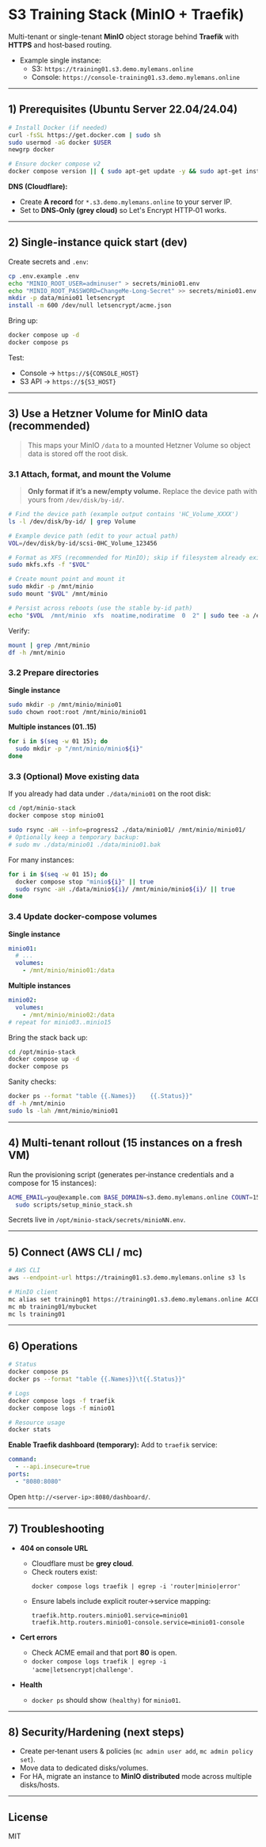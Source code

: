 # S3 Training Stack (MinIO + Traefik)

Multi-tenant or single-tenant **MinIO** object storage behind **Traefik** with **HTTPS** and host‑based routing.

- Example single instance:
  - S3: `https://training01.s3.demo.mylemans.online`
  - Console: `https://console-training01.s3.demo.mylemans.online`

---

## 1) Prerequisites (Ubuntu Server 22.04/24.04)

```bash
# Install Docker (if needed)
curl -fsSL https://get.docker.com | sudo sh
sudo usermod -aG docker $USER
newgrp docker

# Ensure docker compose v2
docker compose version || { sudo apt-get update -y && sudo apt-get install -y docker-compose-plugin; }
```

**DNS (Cloudflare):**
- Create **A record** for `*.s3.demo.mylemans.online` to your server IP.
- Set to **DNS‑Only (grey cloud)** so Let's Encrypt HTTP‑01 works.

---

## 2) Single-instance quick start (dev)

Create secrets and `.env`:

```bash
cp .env.example .env
echo "MINIO_ROOT_USER=adminuser" > secrets/minio01.env
echo "MINIO_ROOT_PASSWORD=ChangeMe-Long-Secret" >> secrets/minio01.env
mkdir -p data/minio01 letsencrypt
install -m 600 /dev/null letsencrypt/acme.json
```

Bring up:

```bash
docker compose up -d
docker compose ps
```

Test:
- Console → `https://${CONSOLE_HOST}`
- S3 API → `https://${S3_HOST}`

---

## 3) Use a Hetzner Volume for MinIO data (recommended)

> This maps your MinIO `/data` to a mounted Hetzner Volume so object data is stored off the root disk.

### 3.1 Attach, format, and mount the Volume

> **Only format if it’s a new/empty volume.** Replace the device path with yours from `/dev/disk/by-id/`.

```bash
# Find the device path (example output contains 'HC_Volume_XXXX')
ls -l /dev/disk/by-id/ | grep Volume

# Example device path (edit to your actual path)
VOL=/dev/disk/by-id/scsi-0HC_Volume_123456

# Format as XFS (recommended for MinIO); skip if filesystem already exists
sudo mkfs.xfs -f "$VOL"

# Create mount point and mount it
sudo mkdir -p /mnt/minio
sudo mount "$VOL" /mnt/minio

# Persist across reboots (use the stable by-id path)
echo "$VOL  /mnt/minio  xfs  noatime,nodiratime  0  2" | sudo tee -a /etc/fstab
```

Verify:
```bash
mount | grep /mnt/minio
df -h /mnt/minio
```

### 3.2 Prepare directories

**Single instance**
```bash
sudo mkdir -p /mnt/minio/minio01
sudo chown root:root /mnt/minio/minio01
```

**Multiple instances (01..15)**
```bash
for i in $(seq -w 01 15); do
  sudo mkdir -p "/mnt/minio/minio${i}"
done
```

### 3.3 (Optional) Move existing data

If you already had data under `./data/minio01` on the root disk:

```bash
cd /opt/minio-stack
docker compose stop minio01

sudo rsync -aH --info=progress2 ./data/minio01/ /mnt/minio/minio01/
# Optionally keep a temporary backup:
# sudo mv ./data/minio01 ./data/minio01.bak
```

For many instances:
```bash
for i in $(seq -w 01 15); do
  docker compose stop "minio${i}" || true
  sudo rsync -aH ./data/minio${i}/ /mnt/minio/minio${i}/ || true
done
```

### 3.4 Update docker-compose volumes

**Single instance**
```yaml
minio01:
  # ...
  volumes:
    - /mnt/minio/minio01:/data
```

**Multiple instances**
```yaml
minio02:
  volumes:
    - /mnt/minio/minio02:/data
# repeat for minio03..minio15
```

Bring the stack back up:
```bash
cd /opt/minio-stack
docker compose up -d
docker compose ps
```

Sanity checks:
```bash
docker ps --format "table {{.Names}}	{{.Status}}"
df -h /mnt/minio
sudo ls -lah /mnt/minio/minio01
```

---

## 4) Multi-tenant rollout (15 instances on a fresh VM)

Run the provisioning script (generates per‑instance credentials and a compose for 15 instances):

```bash
ACME_EMAIL=you@example.com BASE_DOMAIN=s3.demo.mylemans.online COUNT=15 \
  sudo scripts/setup_minio_stack.sh
```

Secrets live in `/opt/minio-stack/secrets/minioNN.env`.

---

## 5) Connect (AWS CLI / mc)

```bash
# AWS CLI
aws --endpoint-url https://training01.s3.demo.mylemans.online s3 ls

# MinIO client
mc alias set training01 https://training01.s3.demo.mylemans.online ACCESS_KEY SECRET_KEY
mc mb training01/mybucket
mc ls training01
```

---

## 6) Operations

```bash
# Status
docker compose ps
docker ps --format "table {{.Names}}\t{{.Status}}"

# Logs
docker compose logs -f traefik
docker compose logs -f minio01

# Resource usage
docker stats
```

**Enable Traefik dashboard (temporary):**
Add to `traefik` service:
```yaml
command:
  - --api.insecure=true
ports:
  - "8080:8080"
```
Open `http://<server-ip>:8080/dashboard/`.

---

## 7) Troubleshooting

- **404 on console URL**
  - Cloudflare must be **grey cloud**.
  - Check routers exist:
    ```
    docker compose logs traefik | egrep -i 'router|minio|error'
    ```
  - Ensure labels include explicit router→service mapping:
    ```
    traefik.http.routers.minio01.service=minio01
    traefik.http.routers.minio01-console.service=minio01-console
    ```

- **Cert errors**
  - Check ACME email and that port **80** is open.
  - `docker compose logs traefik | egrep -i 'acme|letsencrypt|challenge'`.

- **Health**
  - `docker ps` should show `(healthy)` for `minio01`.

---

## 8) Security/Hardening (next steps)
- Create per‑tenant users & policies (`mc admin user add`, `mc admin policy set`).
- Move data to dedicated disks/volumes.
- For HA, migrate an instance to **MinIO distributed** mode across multiple disks/hosts.

---

## License
MIT
